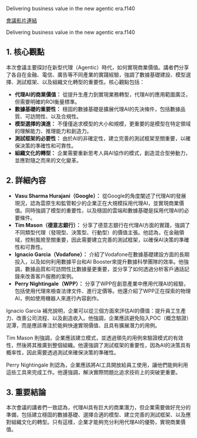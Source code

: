 Delivering business value in the new agentic era.f140

[會議影片連結]()

Delivering business value in the new agentic era.f140

## 1. 核心觀點

本次會議主要探討在新型代理（Agentic）時代，如何實現商業價值。講者們分享了各自在金融、電信、廣告等不同產業的實踐經驗，強調了數據基礎建設、模型選擇、測試框架、以及組織文化轉型的重要性。核心觀點包括：

*   **代理AI的商業價值：** 從提升生產力到實現業務轉型，代理AI的應用範圍廣泛，但需要明確的ROI衡量標準。
*   **數據基礎的重要性：** 穩固的數據基礎是擴展代理AI的先決條件，包括數據品質、可訪問性、以及合規性。
*   **模型選擇的演進：** 不僅僅追求模型的大小和規模，更重要的是模型在特定領域的理解能力、推理能力和創造力。
*   **測試框架的必要性：** 由於AI的非確定性，建立完善的測試框架至關重要，以確保決策的準確性和可靠性。
*   **組織文化的轉型：** 企業需要重新思考人與AI協作的模式，創造混合型勞動力，並應對隨之而來的文化變革。

## 2. 詳細內容

*   **Vasu Sharma Hurajani（Google）：** 從Google的角度闡述了代理AI的發展現況，認為雲原生和監管較少的企業正在大規模採用代理AI，並實現商業價值。同時強調了模型的重要性，以及穩固的雲端和數據基礎是採用代理AI的必要條件。
*   **Tim Mason（德意志銀行）：** 分享了德意志銀行在代理AI方面的實踐，強調了不同類型代理（發現型、決策型、行動型）的價值主張。他認為，在金融領域，控制風險至關重要，因此需要建立完善的測試框架，以確保AI決策的準確性和可靠性。
*   **Ignacio Garcia（Vodafone）：** 介紹了Vodafone在數據基礎建設方面的長期投入，以及如何利用數據平台和AI Booster來提升數據科學團隊的效率。他強調，數據品質和可訪問性比數據量更重要，並分享了如何透過分析客戶通話記錄來改善客戶服務的案例。
*   **Perry Nightingale（WPP）：** 分享了WPP在創意產業中應用代理AI的經驗，包括使用代理來檢查法律文件、進行定價等。他還介紹了WPP正在探索的物理AI，例如使用機器人來進行內容創作。

Ignacio Garcia 補充說明，企業可以從三個方面來評估AI的價值：提升員工生產力、改善公司流程、以及創造收入。他強調，企業應該避免陷入POC（概念驗證）泥潭，而是應該專注於能夠快速實現價值、且具有擴展潛力的用例。

Tim Mason 則強調，企業應該建立模式，並透過領先的用例來驗證模式的有效性，然後將其推廣到整個組織。他還強調了測試框架的重要性，因為AI的決策具有概率性，因此需要透過測試來確保決策的準確性。

Perry Nightingale 則認為，企業應該將AI工具開放給員工使用，讓他們能夠利用這些工具來完成工作。他還強調，解決實際問題比追求技術上的突破更重要。

## 3. 重要結論

本次會議的講者們一致認為，代理AI具有巨大的商業潛力，但企業需要做好充分的準備，包括建立穩固的數據基礎、選擇合適的模型、建立完善的測試框架、以及應對組織文化的轉型。只有這樣，企業才能夠充分利用代理AI的優勢，實現商業價值。
